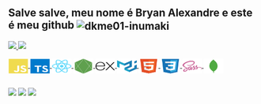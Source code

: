 ## Salve salve, meu nome é Bryan Alexandre e este é meu github <img align="center" alt="dkme01-inumaki" height="30" width="40" src="https://media.giphy.com/media/ZtzwBkfSzNc9sNDNH5/giphy.gif">

<a href="https://github.com/dkme01">
  <img height="180em" src="https://github-readme-stats-eight-theta.vercel.app/api?username=dkme01&show_icons=true&theme=dracula&include_all_commits=true&count_private=true"/>
  <img height="180em" src="https://github-readme-stats-eight-theta.vercel.app/api/top-langs/?username=dkme01&layout=compact&langs_count=8&theme=dracula"/>
<div>
<div style="display: inline_block"><br>
  <img align="center" alt="dkme01-Js" height="30" width="40" src="https://raw.githubusercontent.com/devicons/devicon/master/icons/javascript/javascript-plain.svg">
  <img align="center" alt="dkme01-Ts" height="30" width="40" src="https://raw.githubusercontent.com/devicons/devicon/master/icons/typescript/typescript-plain.svg">
  <img align="center" alt="dkme01-React" height="30" width="40" src="https://raw.githubusercontent.com/devicons/devicon/master/icons/react/react-original.svg">
  <img align="center" alt="dkme01-Node" height="30" width="40" src="https://raw.githubusercontent.com/devicons/devicon/master/icons/nodejs/nodejs-plain.svg">
  <img align="center" alt="dkme01-EXPRESS" height="30" width="40" src="https://raw.githubusercontent.com/devicons/devicon/master/icons/express/express-original.svg">
  <img align="center" alt="dkme01-MUI" height="30" width="40" src="https://raw.githubusercontent.com/devicons/devicon/master/icons/materialui/materialui-original.svg">
  <img align="center" alt="dkme01-HTML" height="30" width="40" src="https://raw.githubusercontent.com/devicons/devicon/master/icons/html5/html5-original.svg">
  <img align="center" alt="dkme01-CSS" height="30" width="40" src="https://raw.githubusercontent.com/devicons/devicon/master/icons/css3/css3-original.svg">
  <img align="center" alt="dkme01-SASS" height="30" width="40" src="https://raw.githubusercontent.com/devicons/devicon/master/icons/sass/sass-original.svg">
  <img align="center" alt="dkme01-Mongodb" height="30" width="40" src="https://raw.githubusercontent.com/devicons/devicon/master/icons/mongodb/mongodb-plain.svg">
</div>

##

  <div>
  <a href = "mailto: dkme01@gmail.com"><img src="https://img.shields.io/badge/-Gmail-%23EA4335?style=for-the-badge&logo=gmail&logoColor=white" target="_blank"></a>
  <a href="https://www.linkedin.com/mwlite/in/dkme01" target="_blank"><img src="https://img.shields.io/badge/-LinkedIn-%230077B5?style=for-the-badge&logo=linkedin&logoColor=white" target="_blank"></a>
  <a href="https://instagram.com/biraian" target="_blank"><img src="https://img.shields.io/badge/-Instagram-%23E4405F?style=for-the-badge&logo=instagram&logoColor=white" target="_blank"></a>
</div>
